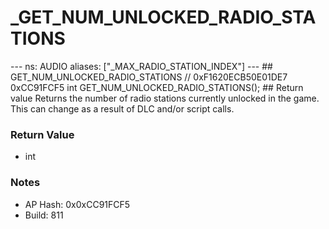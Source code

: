 # _GET_NUM_UNLOCKED_RADIO_STATIONS

--- ns: AUDIO aliases: ["_MAX_RADIO_STATION_INDEX"] --- ## GET_NUM_UNLOCKED_RADIO_STATIONS  // 0xF1620ECB50E01DE7 0xCC91FCF5 int GET_NUM_UNLOCKED_RADIO_STATIONS();   ## Return value Returns the number of radio stations currently unlocked in the game. This can change as a result of DLC and/or script calls.

### Return Value
* int

### Notes
* AP Hash: 0x0xCC91FCF5
* Build: 811

